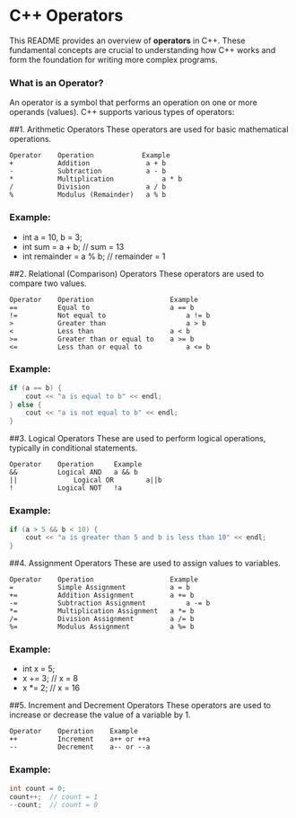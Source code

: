 # C++ Operators
This README provides an overview of **operators** in C++. These fundamental concepts are crucial to understanding how C++ works and form the foundation for writing more complex programs.

### What is an Operator?
An operator is a symbol that performs an operation on one or more operands (values). C++ supports various types of operators:

##1. Arithmetic Operators
These operators are used for basic mathematical operations.
```
Operator	Operation	         Example
+	        Addition	          a + b
-	        Subtraction	          a - b
*	        Multiplication	          a * b
/	        Division	          a / b
%	        Modulus (Remainder)	  a % b
```

### Example:
- int a = 10, b = 3;
- int sum = a + b;       // sum = 13
- int remainder = a % b; // remainder = 1

##2. Relational (Comparison) Operators
These operators are used to compare two values.
```
Operator	Operation	                Example
==	        Equal to	                a == b
!=	        Not equal to	                a != b
>	        Greater than	                a > b
<	        Less than	                a < b
>=	        Greater than or equal to	a >= b
<=	        Less than or equal to	        a <= b
```

### Example:
```cpp
if (a == b) {
    cout << "a is equal to b" << endl;
} else {
    cout << "a is not equal to b" << endl;
}
```

##3. Logical Operators
These are used to perform logical operations, typically in conditional statements.
```
Operator	Operation	  Example
&&	        Logical AND	  a && b
||              Logical OR        a||b
!	        Logical NOT	  !a
```

### Example:
```cpp
if (a > 5 && b < 10) {
    cout << "a is greater than 5 and b is less than 10" << endl;
}
```

##4. Assignment Operators
These are used to assign values to variables.
```
Operator	Operation	                Example
=	        Simple Assignment	        a = b
+=	        Addition Assignment	        a += b
-=	        Subtraction Assignment	        a -= b
*=	        Multiplication Assignment	a *= b
/=	        Division Assignment     	a /= b
%=	        Modulus Assignment	        a %= b
```

### Example:
- int x = 5;
- x += 3;  // x = 8
- x *= 2;  // x = 16

##5. Increment and Decrement Operators
These operators are used to increase or decrease the value of a variable by 1.
```
Operator	Operation	 Example
++	        Increment	 a++ or ++a
--	        Decrement	 a-- or --a
```

### Example:
```cpp
int count = 0;
count++;  // count = 1
--count;  // count = 0
```
